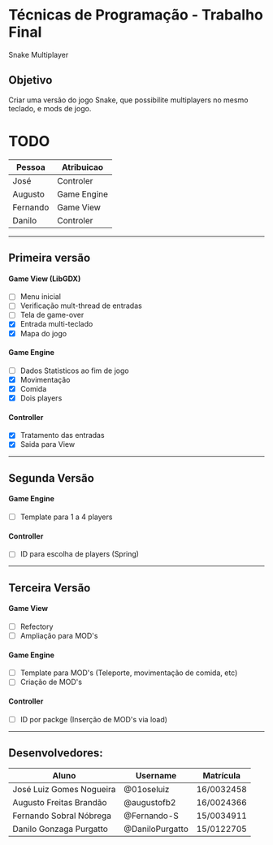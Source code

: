 # Técnicas de Programação - Trabalho Final
Snake Multiplayer

## Objetivo
Criar uma versão do jogo Snake, que possibilite multiplayers no mesmo teclado, e mods de jogo.

# TODO
Pessoa	|	Atribuicao
--------|------------
José	  |	Controler
Augusto	|	Game Engine
Fernando  |	Game View
Danilo	|	Controler

********************************************************
## Primeira versão
#### Game View (LibGDX)
- [ ] Menu inicial
- [ ] Verificação mult-thread de entradas
- [ ] Tela de game-over
- [x] Entrada multi-teclado
- [x] Mapa do jogo

#### Game Engine
- [ ] Dados Statisticos ao fim de jogo
- [x] Movimentação
- [x] Comida
- [x] Dois players

#### Controller
- [x] Tratamento das entradas
- [x] Saida para View

********************************************************
## Segunda Versão
#### Game Engine
- [ ] Template para 1 a 4 players

#### Controller
- [ ] ID para escolha de players (Spring)

********************************************************
## Terceira Versão
#### Game View
- [ ] Refectory
- [ ] Ampliação para MOD's

#### Game Engine
- [ ] Template para MOD's (Teleporte, movimentação de comida, etc)
- [ ] Criação de MOD's

#### Controller
- [ ] ID por packge (Inserção de MOD's via load)

********************************************************

## Desenvolvedores:
Aluno | Username | Matrícula
------|----------|-----------
José Luiz Gomes Nogueira | @01oseluiz | 16/0032458
Augusto Freitas Brandão | @augustofb2 | 16/0024366
Fernando Sobral Nóbrega | @Fernando-S | 15/0034911
Danilo Gonzaga Purgatto | @DaniloPurgatto | 15/0122705
